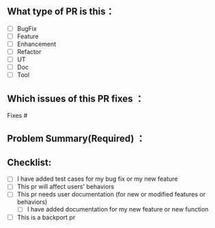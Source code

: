 ## What type of PR is this：
- [ ] BugFix
- [ ] Feature
- [ ] Enhancement
- [ ] Refactor
- [ ] UT
- [ ] Doc
- [ ] Tool

## Which issues of this PR fixes ：
<!--
Usage: `Fixes #<issue number>`, or `Fixes (paste link of issue)`.
_If PR is about `failing-tests or flakes`, please post the related issues/tests in a comment and do not use `Fixes`_*
-->
Fixes #

## Problem Summary(Required) ：
<!-- (Please describe the changes you have made. In which scenarios will this bug be triggered and what measures have you taken to fix the bug?) -->

## Checklist:

- [ ] I have added test cases for my bug fix or my new feature
- [ ] This pr will affect users' behaviors
- [ ] This pr needs user documentation (for new or modified features or behaviors)
  - [ ] I have added documentation for my new feature or new function
- [ ] This is a backport pr
